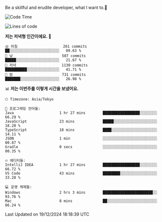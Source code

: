 Be a skillful and erudite developer, what I want to.👶

<!--START_SECTION:waka-->
![Code Time](http://img.shields.io/badge/Code%20Time-1%2C477%20hrs%203%20mins-blue)

![Lines of code](https://img.shields.io/badge/%EC%A0%80%EB%8A%94%20%EC%97%AC%ED%83%9C%EA%B9%8C%EC%A7%80%20-918.3%20thousand%20%EC%A4%84%EC%9D%98%20%EC%BD%94%EB%93%9C%EB%A5%BC%20%EC%9E%91%EC%84%B1%ED%96%88%EC%96%B4%EC%9A%94.-blue)

**저는 저녁형 인간이에요. 🦉** 

```text
🌞 아침                     261 commits         ██░░░░░░░░░░░░░░░░░░░░░░░   09.63 % 
🌆 낮　                     587 commits         █████░░░░░░░░░░░░░░░░░░░░   21.67 % 
🌃 저녁                     1130 commits        ██████████░░░░░░░░░░░░░░░   41.71 % 
🌙 밤　                     731 commits         ███████░░░░░░░░░░░░░░░░░░   26.98 % 
```


📊 **저는 이번주를 이렇게 시간을 보냈어요.** 

```text
🕑︎ Timezone: Asia/Tokyo

💬 프로그래밍 언어들: 
Java                     1 hr 27 mins        █████████████████░░░░░░░░   66.29 % 
JavaScript               23 mins             █████░░░░░░░░░░░░░░░░░░░░   18.20 % 
TypeScript               18 mins             ████░░░░░░░░░░░░░░░░░░░░░   14.11 % 
JSON                     1 min               ░░░░░░░░░░░░░░░░░░░░░░░░░   00.87 % 
Gradle                   0 secs              ░░░░░░░░░░░░░░░░░░░░░░░░░   00.35 % 

🔥 에디터들: 
IntelliJ IDEA            1 hr 27 mins        █████████████████░░░░░░░░   66.72 % 
VS Code                  43 mins             ████████░░░░░░░░░░░░░░░░░   33.28 % 

💻 운영 체제들: 
Windows                  2 hrs 3 mins        ███████████████████████░░   93.76 % 
Mac                      8 mins              ██░░░░░░░░░░░░░░░░░░░░░░░   06.24 % 
```


 Last Updated on 19/12/2024 18:18:39 UTC
<!--END_SECTION:waka-->
